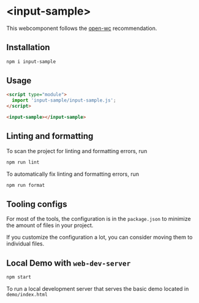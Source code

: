 # \<input-sample>

This webcomponent follows the [open-wc](https://github.com/open-wc/open-wc) recommendation.

## Installation

```bash
npm i input-sample
```

## Usage

```html
<script type="module">
  import 'input-sample/input-sample.js';
</script>

<input-sample></input-sample>
```

## Linting and formatting

To scan the project for linting and formatting errors, run

```bash
npm run lint
```

To automatically fix linting and formatting errors, run

```bash
npm run format
```


## Tooling configs

For most of the tools, the configuration is in the `package.json` to minimize the amount of files in your project.

If you customize the configuration a lot, you can consider moving them to individual files.

## Local Demo with `web-dev-server`

```bash
npm start
```

To run a local development server that serves the basic demo located in `demo/index.html`
